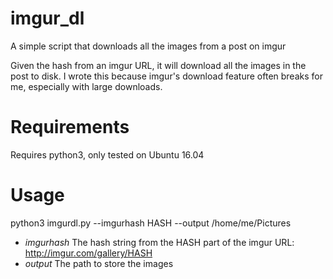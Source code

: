# imgur_dl
A simple script that downloads all the images from a post on imgur

Given the hash from an imgur URL, it will download all the images in the post to disk. I wrote this because imgur's download feature often breaks for me, especially with large downloads.

# Requirements
Requires python3, only tested on Ubuntu 16.04

# Usage

python3 imgurdl.py --imgurhash HASH --output /home/me/Pictures

* *imgurhash* The hash string from the HASH part of the imgur URL: http://imgur.com/gallery/HASH
* *output* The path to store the images
